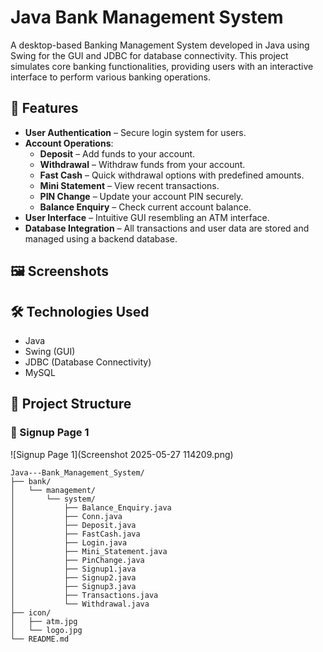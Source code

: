 # Java Bank Management System

A desktop-based Banking Management System developed in Java using Swing for the GUI and JDBC for database connectivity. This project simulates core banking functionalities, providing users with an interactive interface to perform various banking operations.

## 🧰 Features

- **User Authentication** – Secure login system for users.
- **Account Operations**:
  - **Deposit** – Add funds to your account.
  - **Withdrawal** – Withdraw funds from your account.
  - **Fast Cash** – Quick withdrawal options with predefined amounts.
  - **Mini Statement** – View recent transactions.
  - **PIN Change** – Update your account PIN securely.
  - **Balance Enquiry** – Check current account balance.
- **User Interface** – Intuitive GUI resembling an ATM interface.
- **Database Integration** – All transactions and user data are stored and managed using a backend database.

## 🖼️ Screenshots



## 🛠️ Technologies Used

- Java
- Swing (GUI)
- JDBC (Database Connectivity)
- MySQL

## 📁 Project Structure

### 📝 Signup Page 1
![Signup Page 1](Screenshot 2025-05-27 114209.png)



```
Java---Bank_Management_System/
├── bank/
│   └── management/
│       └── system/
│           ├── Balance_Enquiry.java
│           ├── Conn.java
│           ├── Deposit.java
│           ├── FastCash.java
│           ├── Login.java
│           ├── Mini_Statement.java
│           ├── PinChange.java
│           ├── Signup1.java
│           ├── Signup2.java
│           ├── Signup3.java
│           ├── Transactions.java
│           └── Withdrawal.java
├── icon/
│   ├── atm.jpg
│   └── logo.jpg
└── README.md
```



